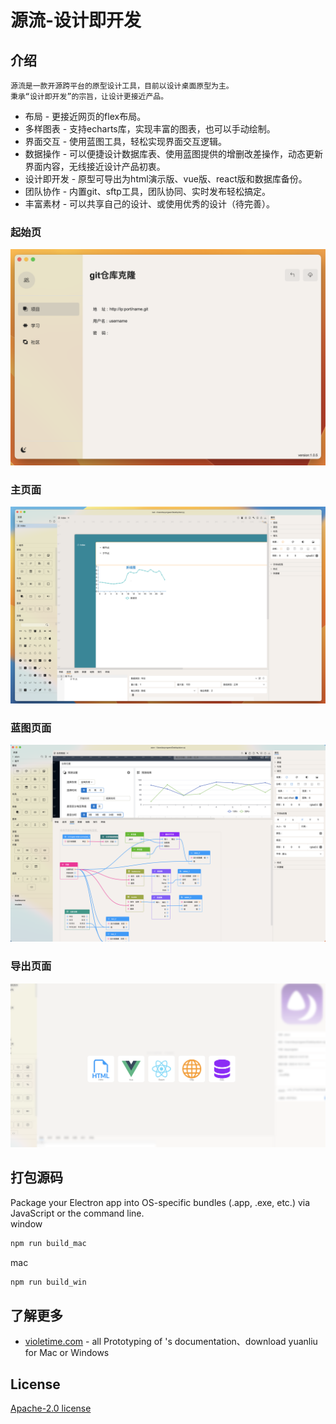# 源流-设计即开发


## 介绍
    源流是一款开源跨平台的原型设计工具，目前以设计桌面原型为主。
    秉承“设计即开发”的宗旨，让设计更接近产品。
- 布局 - 更接近网页的flex布局。
- 多样图表 - 支持echarts库，实现丰富的图表，也可以手动绘制。
- 界面交互 - 使用蓝图工具，轻松实现界面交互逻辑。
- 数据操作 - 可以便捷设计数据库表、使用蓝图提供的增删改差操作，动态更新界面内容，无线接近设计产品初衷。
- 设计即开发 - 原型可导出为html演示版、vue版、react版和数据库备份。
- 团队协作 - 内置git、sftp工具，团队协同、实时发布轻松搞定。
- 丰富素材 - 可以共享自己的设计、或使用优秀的设计（待完善）。
### 起始页
![源流起始页](./HubScreenshot.png)
### 主页面
![源流主界面](./MainHubScreenshot.png)
### 蓝图页面
![源流蓝图界面](./Bluepoint.png)
### 导出页面
![源流导出界面](./Export.png)

## 打包源码
Package your Electron app into OS-specific bundles (.app, .exe, etc.) via JavaScript or the command line.\
window
```bash
npm run build_mac
```
mac
```bash
npm run build_win
```

## 了解更多

- [violetime.com](https://www.violetime.com) - all Prototyping of 's documentation、download yuanliu for Mac or Windows 

## License

[Apache-2.0 license](LICENSE.md)
